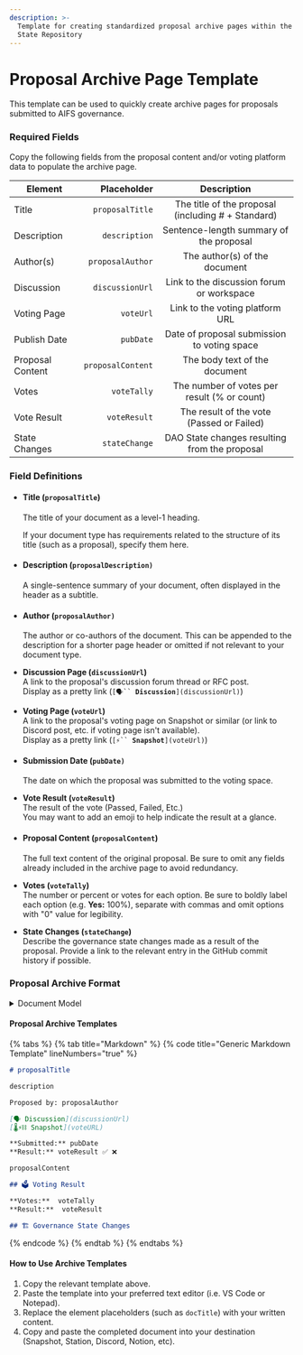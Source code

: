 ```yaml
---
description: >-
  Template for creating standardized proposal archive pages within the AIFS DAO
  State Repository
---
```


# Proposal Archive Page Template

This template can be used to quickly create archive pages for proposals submitted to AIFS governance.

### Required Fields

Copy the following fields from the proposal content and/or voting platform data to populate the archive page.

| Element          |       Placeholder |                     Description                    |
| ---------------- | ----------------: | :------------------------------------------------: |
| Title            |   `proposalTitle` | The title of the proposal (including # + Standard) |
| Description      |     `description` |       Sentence-length summary of the proposal      |
| Author(s)        |  `proposalAuthor` |            The author(s) of the document           |
| Discussion       |   `discussionUrl` |      Link to the discussion forum or workspace     |
| Voting Page      |         `voteUrl` |           Link to the voting platform URL          |
| Publish Date     |         `pubDate` |     Date of proposal submission to voting space    |
| Proposal Content | `proposalContent` |            The body text of the document           |
| Votes            |       `voteTally` |     The number of votes per result (% or count)    |
| Vote Result      |      `voteResult` |      The result of the vote (Passed or Failed)     |
| State Changes    |     `stateChange` |    DAO State changes resulting from the proposal   |

### Field Definitions

*   #### Title (`proposalTitle`) <a href="#title" id="title"></a>

    The title of your document as a level-1 heading.

    If your document type has requirements related to the structure of its title (such as a proposal), specify them here.
*   #### Description (`proposalDescription)`

    A single-sentence summary of your document, often displayed in the header as a subtitle.
*   #### Author (`proposalAuthor)`

    The author or co-authors of the document. This can be appended to the description for a shorter page header or omitted if not relevant to your document type.
* **Discussion Page (`discussionUrl`)**\
  A link to the proposal's discussion forum thread or RFC post. \
  Display as a pretty link (`[🗣️`` `**`Discussion`**`](discussionUrl)`)
* **Voting Page (`voteUrl`)**\
  A link to the proposal's voting page on Snapshot or similar (or link to Discord post, etc. if voting page isn't available).\
  Display as a pretty link (`[⚡️`` `**`Snapshot`**`](voteUrl)`)
*   #### Submission Date (`pubDate)`

    The date on which the proposal was submitted to the voting space.
* **Vote Result (`voteResult`)**\
  The result of the vote (Passed, Failed, Etc.)\
  You may want to add an emoji to help indicate the result at a glance.
*   #### Proposal Content (`proposalContent`)

    The full text content of the original proposal. Be sure to omit any fields already included in the archive page to avoid redundancy.
* **Votes (`voteTally`)**\
  The number or percent or votes for each option. Be sure to boldly label each option (e.g. **Yes:** 100%), separate with commas and omit options with "0" value for legibility.
* **State Changes (`stateChange`)**\
  Describe the governance state changes made as a result of the proposal. Provide a link to the relevant entry in the GitHub commit history if possible.

### Proposal Archive Format

<details>

<summary>Document Model</summary>

## `proposalTitle`

`description`

Proposed by: `proposalAuthor`

🗣️ Discussion\
🌡️⚡⛓️ Snapshot

**Submitted:** `pubDate`\
**Result:** `voteResult` ✅ ❌

`proposalContent`

### 🗳️ Voting Result

**Votes:** `voteTally`\
**Result:** `voteResult`

### 🏗️ Governance State Changes

`stateChange`

</details>

#### Proposal Archive Templates

{% tabs %}
{% tab title="Markdown" %}
{% code title="Generic Markdown Template" lineNumbers="true" %}
```markdown
# proposalTitle

description

Proposed by: proposalAuthor

[🗣️ Discussion](discussionUrl)  
[🌡️⚡⛓️ Snapshot](voteURL)

**Submitted:** pubDate  
**Result:** voteResult ✅ ❌

proposalContent

## 🗳️ Voting Result

**Votes:**  voteTally  
**Result:**  voteResult

## 🏗️ Governance State Changes

```
{% endcode %}
{% endtab %}
{% endtabs %}

#### How to Use Archive Templates

1. Copy the relevant template above.
2. Paste the template into your preferred text editor (i.e. VS Code or Notepad).
3. Replace the element placeholders (such as `docTitle`) with your written content.
4. Copy and paste the completed document into your destination (Snapshot, Station, Discord, Notion, etc).
